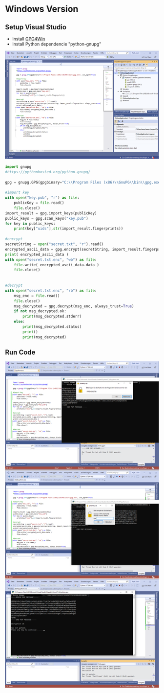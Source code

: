 # Windows Version

## Setup Visual Studio

* Install [GPG4Win](https://www.gpg4win.de/download-de.html)
* Install Python dependencie "python-gnupg"

!["VS Python Setup Screenshot"][setup]

```python
import gnupg
#https://pythonhosted.org/python-gnupg/

gpg = gnupg.GPG(gpgbinary="C:\\Program Files (x86)\\GnuPG\\bin\\gpg.exe", use_agent=True)

#import key
with open("key.pub", "r") as file:
    publicKey = file.read()
    file.close()
import_result = gpg.import_keys(publicKey)
public_keys = gpg.scan_keys("key.pub")
for key in public_keys:
    print(key["uids"],str(import_result.fingerprints))

#encrypt
secretString = open("secret.txt", "r").read()
encrypted_ascii_data = gpg.encrypt(secretString, import_result.fingerprints, always_trust=True)
print( encrypted_ascii_data )
with open("secret.txt.enc", "wb") as file:
    file.write( encrypted_ascii_data.data )
    file.close()


#decrypt
with open("secret.txt.enc", "rb") as file:
    msg_enc = file.read()
    file.close()
    msg_decrypted = gpg.decrypt(msg_enc, always_trust=True)
    if not msg_decrypted.ok:
        print(msg_decrypted.stderr)
    else:
        print(msg_decrypted.status)    
        print()
        print(msg_decrypted)

```

## Run Code

!["Insert Smartcard Messagebox Screenshot"][insert]
!["Unlock Smartcard with PIN Screenshot"][unlock]
!["Decrypted Message Screenshot"][decrypted]

[setup]: img/setup.png "VS Python Setup Screenshot"
[decrypted]: img/decrypted.png "Decrypted Message Screenshot"
[insert]: img/insert.png "Insert Smartcard Messagebox Screenshot"
[unlock]: img/unlock.png "Unlock Smartcard with PIN Screenshot"
